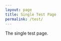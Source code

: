 ```yaml
---
layout: page
title: Single Test Page
permalink: /test/
---
```

<link href="{{ site.baseurl }}/css/style.css" rel="stylesheet" type="text/css">
The single test page.
<script src="https://code.jquery.com/jquery-3.3.1.min.js" integrity="sha256-FgpCb/KJQlLNfOu91ta32o/NMZxltwRo8QtmkMRdAu8=" crossorigin="anonymous"></script>
<script src="https://cdnjs.cloudflare.com/ajax/libs/showdown/1.8.6/showdown.min.js"></script>
<!-- <script src="https://cdn.jsdelivr.net/npm/js-cookie@2/src/js.cookie.min.js"></script> -->
<script src="{{ site.baseurl }}/js/comment.js"></script>
<script src="{{ site.baseurl }}/js/util.js"></script>
<script type="text/javascript">
//var getUserCallback = function (data) {Util.showForm(data, 1);}
//var initCallback = function(){ GithubComments.User.Get(getUserCallback);};
GithubComments.Init("JiYouMCC", "git-comment", "ca1f2f2f0b71983065c5", "48f6a24d710cc1012011fce5824f89a26fc49970");
Util.showComments(1);
Util.showForm(1);
</script>
<div id="comments_form"></div>
<div id="comments"></div>
